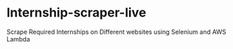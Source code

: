# Internship-scraper-live
Scrape Required Internships on Different websites using Selenium and AWS Lambda
